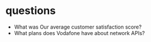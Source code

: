 # questions

- What was Our average customer satisfaction score?
- What plans does Vodafone have about network APIs?

